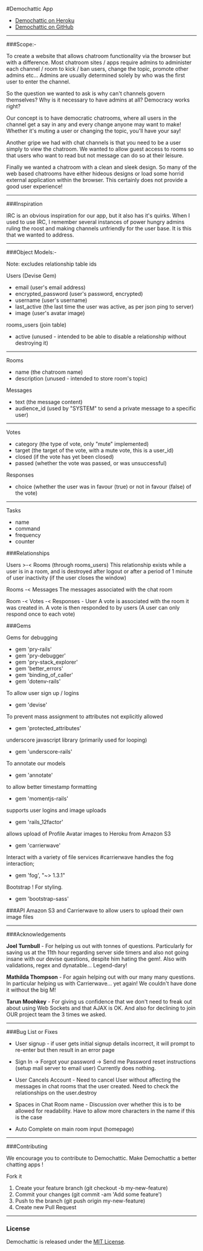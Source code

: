 #Demochattic App

* [Demochattic on Heroku](http://demochattic.herokuapp.com)
* [Demochattic on GitHub](https://github.com/nizmox/demochat)

- - -

###Scope:-

To create a website that allows chatroom functionality via the browser but with a difference. Most chatroom sites / apps require admins to administer each channel / room to kick / ban users, change the topic, promote other admins etc... Admins are usually determined solely by who was the first user to enter the channel. 

So the question we wanted to ask is why can't channels govern themselves? Why is it necessary to have admins at all? Democracy works right?

Our concept is to have democratic chatrooms, where all users in the channel get a say in any and every change anyone may want to make! Whether it's muting a user or changing the topic, you'll have your say!

Another gripe we had with chat channels is that you need to be a user simply to view the chatroom. We wanted to allow guest access to rooms so that users who want to read but not message can do so at their leisure.

Finally we wanted a chatroom with a clean and sleek design. So many of the web based chatrooms have either hideous designs or load some horrid external application within the browser. This certainly does not provide a good user experience!

- - -

###Inspiration

IRC is an obvious inspiration for our app, but it also has it's quirks. When I used to use IRC, I remember several instances of power hungry admins ruling the roost and making channels unfriendly for the user base. It is this that we wanted to address.

- - -

###Object Models:-

Note: excludes relationship table ids

Users (Devise Gem)

* email (user's email address)
* encrypted_password (user's password, encrypted)
* username (user's username)
* last_active (the last time the user was active, as per json ping to server)
* image (user's avatar image)

rooms_users (join table)

* active (unused - intended to be able to disable a relationship without destroying it)

- - -

Rooms

* name (the chatroom name)
* description (unused - intended to store room's topic)
  
Messages

* text (the message content)
* audience_id (used by "SYSTEM" to send a private message to a specific user)

- - -

Votes

* category (the type of vote, only "mute" implemented)
* target (the target of the vote, with a mute vote, this is a user_id)
* closed (if the vote has yet been closed)
* passed (whether the vote was passed, or was unsuccessful)

Responses

* choice (whether the user was in favour (true) or not in favour (false) of the vote)
    
- - -

Tasks

* name
* command
* frequency
* counter


###Relationships

Users >-< Rooms (through rooms_users)
This relationship exists while a user is in a room, and is destroyed after logout or after a period of 1 minute of user inactivity (if the user closes the window)

Rooms -< Messages
The messages associated with the chat room

Room -< Votes -< Responses - User
A vote is associated with the room it was created in. A vote is then responded to by users (A user can only respond once to each vote)

###Gems

Gems for debugging

* gem 'pry-rails'
* gem 'pry-debugger'
* gem 'pry-stack_explorer'
* gem 'better_errors'
* gem 'binding_of_caller'
* gem 'dotenv-rails'

To allow user sign up / logins

* gem 'devise'

To prevent mass assignment to attributes not explicitly allowed

* gem 'protected_attributes'

underscore javascript library (primarily used for looping)

* gem 'underscore-rails'

To annotate our models

* gem 'annotate'

to allow better timestamp formatting

* gem 'momentjs-rails'

supports user logins and image uploads

* gem 'rails_12factor'

allows upload of Profile Avatar images to Heroku from Amazon S3

* gem 'carrierwave'

Interact with a variety of file services #carrierwave handles the fog interaction;

* gem 'fog', "~> 1.3.1"

Bootstrap ! For styling.

* gem 'bootstrap-sass'

###API
Amazon S3 and Carrierwave to allow users to upload their own image files

- - -

###Acknowledgements

**Joel Turnbull** - For helping us out with tonnes of questions. Particularly for saving us at the 11th hour regarding server side timers and also not going insane with our devise questions, despite him hating the gem!. Also with validations, regex and dynatable... Legend-dary!

**Mathilda Thompson** - For again helping out with our many many questions. In particular helping us with Carrierwave... yet again! We couldn't have done it without the big M!

**Tarun Moohkey** - For giving us confidence that we don't need to freak out about using Web Sockets and that AJAX is OK. And also for declining to join OUR project team the 3 times we asked.

- - -

###Bug List or Fixes

* User signup - if user gets initial signup details incorrect, it will prompt to re-enter but then result in an error page

* Sign In -> Forgot your password -> Send me Password reset instructions (setup mail server to email user) Currently does nothing.

* User Cancels Account - Need to cancel User without affecting the messages in chat rooms that the user created. Need to check the relationships on the user.destroy

* Spaces in Chat Room name - Discussion over whether this is to be allowed for readability. Have to allow more characters in the name if this is the case

* Auto Complete on main room input (homepage)

- - -

###Contributing

We encourage you to contribute to Demochattic. Make Demochattic a better chatting apps !

Fork it
1. Create your feature branch (git checkout -b my-new-feature)
2. Commit your changes (git commit -am 'Add some feature')
3. Push to the branch (git push origin my-new-feature)
4. Create new Pull Request

- - -

### License

Demochattic is released under the [MIT License](http://www.opensource.org/licenses/MIT).
